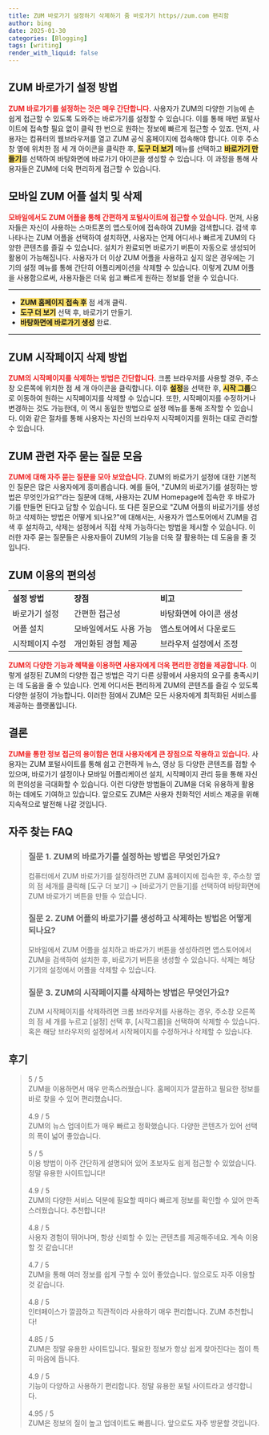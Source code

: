 ```yaml
---
title: ZUM 바로가기 설정하기 삭제하기 줌 바로가기 https//zum.com 편리함
author: bing
date: 2025-01-30
categories: [Blogging]
tags: [writing]
render_with_liquid: false
---
```



<h2 id='ZUM_바로가기_설정'>ZUM 바로가기 설정 방법</h2>

<p><b><span style="color: #ee2323;">ZUM 바로가기를 설정하는 것은 매우 간단합니다.</span></b> 사용자가 ZUM의 다양한 기능에 손쉽게 접근할 수 있도록 도와주는 바로가기를 설정할 수 있습니다. 이를 통해 매번 포털사이트에 접속할 필요 없이 클릭 한 번으로 원하는 정보에 빠르게 접근할 수 있죠. 먼저, 사용자는 컴퓨터의 웹브라우저를 열고 ZUM 공식 홈페이지에 접속해야 합니다. 이후 주소창 옆에 위치한 점 세 개 아이콘을 클릭한 후, <b><span style="background-color: #ffe066;">도구 더 보기</span></b> 메뉴를 선택하고 <b><span style="background-color: #ffe066;">바로가기 만들기</span></b>를 선택하여 바탕화면에 바로가기 아이콘을 생성할 수 있습니다. 이 과정을 통해 사용자들은 ZUM에 더욱 편리하게 접근할 수 있습니다.</p>

<h2 id='모바일_ZUM_어플'>모바일 ZUM 어플 설치 및 삭제</h2>

<p><b><span style="color: #ee2323;">모바일에서도 ZUM 어플을 통해 간편하게 포털사이트에 접근할 수 있습니다.</span></b> 먼저, 사용자들은 자신이 사용하는 스마트폰의 앱스토어에 접속하여 ZUM을 검색합니다. 검색 후 나타나는 ZUM 어플을 선택하여 설치하면, 사용자는 언제 어디서나 빠르게 ZUM의 다양한 콘텐츠를 즐길 수 있습니다. 설치가 완료되면 바로가기 버튼이 자동으로 생성되어 활용이 가능해집니다. 사용자가 더 이상 ZUM 어플을 사용하고 싶지 않은 경우에는 기기의 설정 메뉴를 통해 간단히 어플리케이션을 삭제할 수 있습니다. 이렇게 ZUM 어플을 사용함으로써, 사용자들은 더욱 쉽고 빠르게 원하는 정보를 얻을 수 있습니다.</p>

<hr />

<ul>
    <li><b><span style="background-color: #ffe066;">ZUM 홈페이지 접속 후</span></b> 점 세개 클릭.</li>
    <li><b><span style="background-color: #ffe066;">도구 더 보기</span></b> 선택 후, 바로가기 만들기.</li>
    <li><b><span style="background-color: #ffe066;">바탕화면에 바로가기 생성</span></b> 완료.</li>
</ul>

<hr />

<h2 id='ZUM_시작페이지_삭제'>ZUM 시작페이지 삭제 방법</h2>

<p><b><span style="color: #ee2323;">ZUM의 시작페이지를 삭제하는 방법은 간단합니다.</span></b> 크롬 브라우저를 사용할 경우, 주소창 오른쪽에 위치한 점 세 개 아이콘을 클릭합니다. 이후 <b><span style="background-color: #ffe066;">설정</span></b>을 선택한 후, <b><span style="background-color: #ffe066;">시작 그룹</span></b>으로 이동하여 원하는 시작페이지를 삭제할 수 있습니다. 또한, 시작페이지를 수정하거나 변경하는 것도 가능한데, 이 역시 동일한 방법으로 설정 메뉴를 통해 조작할 수 있습니다. 이와 같은 절차를 통해 사용자는 자신의 브라우저 시작페이지를 원하는 대로 관리할 수 있습니다.</p>

<h2 id='자주_묻는_질문'>ZUM 관련 자주 묻는 질문 모음</h2>

<p><b><span style="color: #ee2323;">ZUM에 대해 자주 묻는 질문을 모아 보았습니다.</span></b> ZUM의 바로가기 설정에 대한 기본적인 질문은 많은 사용자에게 흥미롭습니다. 예를 들어, "ZUM의 바로가기를 설정하는 방법은 무엇인가요?"라는 질문에 대해, 사용자는 ZUM Homepage에 접속한 후 바로가기를 만들면 된다고 답할 수 있습니다. 또 다른 질문으로 "ZUM 어플의 바로가기를 생성하고 삭제하는 방법은 어떻게 되나요?"에 대해서는, 사용자가 앱스토어에서 ZUM을 검색 후 설치하고, 삭제는 설정에서 직접 삭제 가능하다는 방법을 제시할 수 있습니다. 이러한 자주 묻는 질문들은 사용자들이 ZUM의 기능을 더욱 잘 활용하는 데 도움을 줄 것입니다.</p>

<h2 id='이용_편의성'>ZUM 이용의 편의성</h2>

<table>
    <tr>
        <td><b>설정 방법</b></td>
        <td><b>장점</b></td>
        <td><b>비고</b></td>
    </tr>
    <tr>
        <td>바로가기 설정</td>
        <td>간편한 접근성</td>
        <td>바탕화면에 아이콘 생성</td>
    </tr>
    <tr>
        <td>어플 설치</td>
        <td>모바일에서도 사용 가능</td>
        <td>앱스토어에서 다운로드</td>
    </tr>
    <tr>
        <td>시작페이지 수정</td>
        <td>개인화된 경험 제공</td>
        <td>브라우저 설정에서 조정</td>
    </tr>
</table>

<p><b><span style="color: #ee2323;">ZUM의 다양한 기능과 혜택을 이용하면 사용자에게 더욱 편리한 경험을 제공합니다.</span></b> 이렇게 설정된 ZUM의 다양한 접근 방법은 각기 다른 상황에서 사용자의 요구를 충족시키는 데 도움을 줄 수 있습니다. 언제 어디서든 편리하게 ZUM의 콘텐츠를 즐길 수 있도록 다양한 설정이 가능합니다. 이러한 점에서 ZUM은 모든 사용자에게 최적화된 서비스를 제공하는 플랫폼입니다.</p>

<h2 id='결론'>결론</h2>

<p><b><span style="color: #ee2323;">ZUM을 통한 정보 접근의 용이함은 현대 사용자에게 큰 장점으로 작용하고 있습니다.</span></b> 사용자는 ZUM 포털사이트를 통해 쉽고 간편하게 뉴스, 영상 등 다양한 콘텐츠를 접할 수 있으며, 바로가기 설정이나 모바일 어플리케이션 설치, 시작페이지 관리 등을 통해 자신의 편의성을 극대화할 수 있습니다. 이런 다양한 방법들이 ZUM을 더욱 유용하게 활용하는 데에도 기여하고 있습니다. 앞으로도 ZUM은 사용자 친화적인 서비스 제공을 위해 지속적으로 발전해 나갈 것입니다.</p>


<h2 id='자주_찾는_FAQ'>자주 찾는 FAQ</h2>
<div itemscope="" itemtype="https://schema.org/FAQPage"> 
<blockquote> 
<div itemscope="" itemprop="mainEntity" itemtype="https://schema.org/Question"> 
<h3 itemprop="name">질문 1. ZUM의 바로가기를 설정하는 방법은 무엇인가요?</h3> 
<div itemscope="" itemprop="acceptedAnswer" itemtype="https://schema.org/Answer"> 
<span itemprop="text"> 
<p>컴퓨터에서 ZUM 바로가기를 설정하려면 ZUM 홈페이지에 접속한 후, 주소창 옆의 점 세개를 클릭해 [도구 더 보기] → [바로가기 만들기]를 선택하여 바탕화면에 ZUM 바로가기 버튼을 만들 수 있습니다.</p> 
</span> 
</div> 
</div> 

<div itemscope="" itemprop="mainEntity" itemtype="https://schema.org/Question"> 
<h3 itemprop="name">질문 2. ZUM 어플의 바로가기를 생성하고 삭제하는 방법은 어떻게 되나요?</h3> 
<div itemscope="" itemprop="acceptedAnswer" itemtype="https://schema.org/Answer"> 
<span itemprop="text"> 
<p>모바일에서 ZUM 어플을 설치하고 바로가기 버튼을 생성하려면 앱스토어에서 ZUM을 검색하여 설치한 후, 바로가기 버튼을 생성할 수 있습니다. 삭제는 해당 기기의 설정에서 어플을 삭제할 수 있습니다.</p> 
</span> 
</div> 
</div> 

<div itemscope="" itemprop="mainEntity" itemtype="https://schema.org/Question"> 
<h3 itemprop="name">질문 3. ZUM의 시작페이지를 삭제하는 방법은 무엇인가요?</h3> 
<div itemscope="" itemprop="acceptedAnswer" itemtype="https://schema.org/Answer"> 
<span itemprop="text"> 
<p>ZUM 시작페이지를 삭제하려면 크롬 브라우저를 사용하는 경우, 주소창 오른쪽의 점 세 개를 누르고 [설정] 선택 후, [시작그룹]을 선택하여 삭제할 수 있습니다. 혹은 해당 브라우저의 설정에서 시작페이지를 수정하거나 삭제할 수 있습니다.</p> 
</span> 
</div> 
</div> 

</blockquote> 
</div>
<h2 id='후기'>후기</h2>
<div itemscope itemtype="https://schema.org/Product">
  <blockquote>
  <div itemprop="review" itemscope itemtype="https://schema.org/Review">
      <div itemprop="reviewRating" itemscope itemtype="https://schema.org/Rating"> <span itemprop="ratingValue">5</span> / <span itemprop="bestRating">5</span> </div>
      <span itemprop="reviewBody">ZUM을 이용하면서 매우 만족스러웠습니다. 홈페이지가 깔끔하고 필요한 정보를 바로 찾을 수 있어 편리했습니다.</span>
  </div>
  <br>
  <div itemprop="review" itemscope itemtype="https://schema.org/Review">
      <div itemprop="reviewRating" itemscope itemtype="https://schema.org/Rating"> <span itemprop="ratingValue">4.9</span> / <span itemprop="bestRating">5</span> </div>
      <span itemprop="reviewBody">ZUM의 뉴스 업데이트가 매우 빠르고 정확했습니다. 다양한 콘텐츠가 있어 선택의 폭이 넓어 좋았습니다.</span>
  </div>
  <br>
  <div itemprop="review" itemscope itemtype="https://schema.org/Review">
      <div itemprop="reviewRating" itemscope itemtype="https://schema.org/Rating"> <span itemprop="ratingValue">5</span> / <span itemprop="bestRating">5</span> </div>
      <span itemprop="reviewBody">이용 방법이 아주 간단하게 설명되어 있어 초보자도 쉽게 접근할 수 있었습니다. 정말 유용한 사이트입니다!</span>
  </div>
  <br>
  <div itemprop="review" itemscope itemtype="https://schema.org/Review">
      <div itemprop="reviewRating" itemscope itemtype="https://schema.org/Rating"> <span itemprop="ratingValue">4.9</span> / <span itemprop="bestRating">5</span> </div>
      <span itemprop="reviewBody">ZUM의 다양한 서비스 덕분에 필요할 때마다 빠르게 정보를 확인할 수 있어 만족스러웠습니다. 추천합니다!</span>
  </div>
  <br>
  <div itemprop="review" itemscope itemtype="https://schema.org/Review">
      <div itemprop="reviewRating" itemscope itemtype="https://schema.org/Rating"> <span itemprop="ratingValue">4.8</span> / <span itemprop="bestRating">5</span> </div>
      <span itemprop="reviewBody">사용자 경험이 뛰어나며, 항상 신뢰할 수 있는 콘텐츠를 제공해주네요. 계속 이용할 것 같습니다!</span>
  </div>
  <br>
  <div itemprop="review" itemscope itemtype="https://schema.org/Review">
      <div itemprop="reviewRating" itemscope itemtype="https://schema.org/Rating"> <span itemprop="ratingValue">4.7</span> / <span itemprop="bestRating">5</span> </div>
      <span itemprop="reviewBody">ZUM을 통해 여러 정보를 쉽게 구할 수 있어 좋았습니다. 앞으로도 자주 이용할 것 같습니다.</span>
  </div>
  <br>
  <div itemprop="review" itemscope itemtype="https://schema.org/Review">
      <div itemprop="reviewRating" itemscope itemtype="https://schema.org/Rating"> <span itemprop="ratingValue">4.8</span> / <span itemprop="bestRating">5</span> </div>
      <span itemprop="reviewBody">인터페이스가 깔끔하고 직관적이라 사용하기 매우 편리합니다. ZUM 추천합니다!</span>
  </div>
  <br>
  <div itemprop="review" itemscope itemtype="https://schema.org/Review">
      <div itemprop="reviewRating" itemscope itemtype="https://schema.org/Rating"> <span itemprop="ratingValue">4.85</span> / <span itemprop="bestRating">5</span> </div>
      <span itemprop="reviewBody">ZUM은 정말 유용한 사이트입니다. 필요한 정보가 항상 쉽게 찾아진다는 점이 특히 마음에 듭니다.</span>
  </div>
  <br>
  <div itemprop="review" itemscope itemtype="https://schema.org/Review">
      <div itemprop="reviewRating" itemscope itemtype="https://schema.org/Rating"> <span itemprop="ratingValue">4.9</span> / <span itemprop="bestRating">5</span> </div>
      <span itemprop="reviewBody">기능이 다양하고 사용하기 편리합니다. 정말 유용한 포털 사이트라고 생각합니다.</span>
  </div>
  <br>
  <div itemprop="review" itemscope itemtype="https://schema.org/Review">
      <div itemprop="reviewRating" itemscope itemtype="https://schema.org/Rating"> <span itemprop="ratingValue">4.95</span> / <span itemprop="bestRating">5</span> </div>
      <span itemprop="reviewBody">ZUM은 정보의 질이 높고 업데이트도 빠릅니다. 앞으로도 자주 방문할 것입니다.</span>
  </div>
  </blockquote>
</div>
